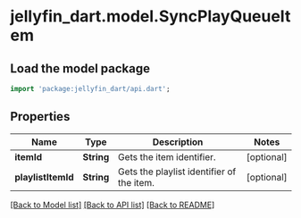 # jellyfin_dart.model.SyncPlayQueueItem

## Load the model package
```dart
import 'package:jellyfin_dart/api.dart';
```

## Properties
Name | Type | Description | Notes
------------ | ------------- | ------------- | -------------
**itemId** | **String** | Gets the item identifier. | [optional] 
**playlistItemId** | **String** | Gets the playlist identifier of the item. | [optional] 

[[Back to Model list]](../README.md#documentation-for-models) [[Back to API list]](../README.md#documentation-for-api-endpoints) [[Back to README]](../README.md)


